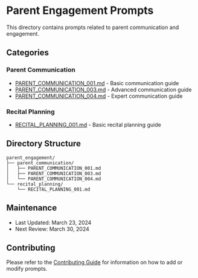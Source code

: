 # Parent Engagement Prompts

This directory contains prompts related to parent communication and engagement.

## Categories

### Parent Communication
- [PARENT_COMMUNICATION_001.md](parent_communication/PARENT_COMMUNICATION_001.md) - Basic communication guide
- [PARENT_COMMUNICATION_003.md](parent_communication/PARENT_COMMUNICATION_003.md) - Advanced communication guide
- [PARENT_COMMUNICATION_004.md](parent_communication/PARENT_COMMUNICATION_004.md) - Expert communication guide

### Recital Planning
- [RECITAL_PLANNING_001.md](recital_planning/RECITAL_PLANNING_001.md) - Basic recital planning guide

## Directory Structure
```
parent_engagement/
├── parent_communication/
│   ├── PARENT_COMMUNICATION_001.md
│   ├── PARENT_COMMUNICATION_003.md
│   └── PARENT_COMMUNICATION_004.md
└── recital_planning/
    └── RECITAL_PLANNING_001.md
```

## Maintenance
- Last Updated: March 23, 2024
- Next Review: March 30, 2024

## Contributing
Please refer to the [Contributing Guide](../../docs/guides/CONTRIBUTING_GUIDE.md) for information on how to add or modify prompts. 